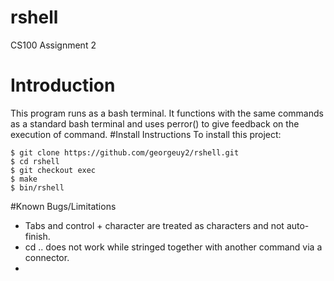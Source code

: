 # rshell
CS100 Assignment 2
# Introduction 
This program runs as a bash terminal. It functions with the same commands as a standard bash terminal and uses perror() to give feedback on the execution of command.
#Install Instructions
To install this project:
```
$ git clone https://github.com/georgeuy2/rshell.git
$ cd rshell
$ git checkout exec
$ make
$ bin/rshell
```
#Known Bugs/Limitations
* Tabs and control + character are treated as characters and not auto-finish.
* cd .. does not work while stringed together with another command via a connector.
* 
